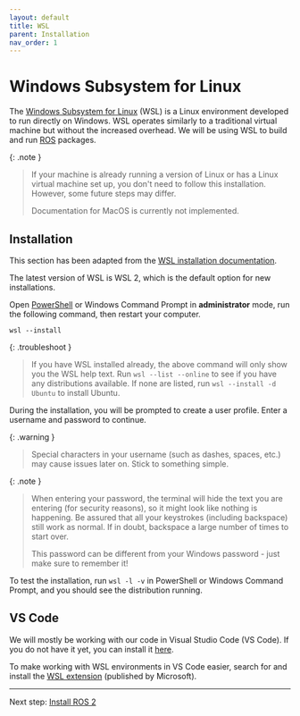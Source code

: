 ```yaml
---
layout: default
title: WSL
parent: Installation
nav_order: 1
---
```


# Windows Subsystem for Linux

The [Windows Subsystem for Linux] (WSL) is a Linux environment developed to run directly on Windows. WSL operates similarly to a traditional virtual machine but without the increased overhead. We will be using WSL to build and run [ROS] packages.

{: .note }
> If your machine is already running a version of Linux or has a Linux virtual machine set up, you don't need to follow this installation. However, some future steps may differ.
>
> Documentation for MacOS is currently not implemented.

## Installation

This section has been adapted from the [WSL installation documentation].

The latest version of WSL is WSL 2, which is the default option for new installations.

Open [PowerShell] or Windows Command Prompt in **administrator** mode, run the following command, then restart your computer.

```shell
wsl --install
```

{: .troubleshoot }
> If you have WSL installed already, the above command will only show you the WSL help text. Run `wsl --list --online` to see if you have any distributions available. If none are listed, run `wsl --install -d Ubuntu` to install Ubuntu.

During the installation, you will be prompted to create a user profile. Enter a username and password to continue.

{: .warning }
> Special characters in your username (such as dashes, spaces, etc.) may cause issues later on. Stick to something simple.

{: .note }
> When entering your password, the terminal will hide the text you are entering (for security reasons), so it might look like nothing is happening. Be assured that all your keystrokes (including backspace) still work as normal. If in doubt, backspace a large number of times to start over.
>
> This password can be different from your Windows password - just make sure to remember it!

To test the installation, run `wsl -l -v` in PowerShell or Windows Command Prompt, and you should see the distribution running.

## VS Code

We will mostly be working with our code in Visual Studio Code (VS Code). If you do not have it yet, you can install it [here](https://code.visualstudio.com/).

To make working with WSL environments in VS Code easier, search for and install the [WSL extension] (published by Microsoft).

----

Next step: [Install ROS 2](ros2.html)


[Windows Subsystem for Linux]: https://learn.microsoft.com/en-us/windows/wsl/
[ROS]: ros2.html
[WSL installation documentation]: https://learn.microsoft.com/en-us/windows/wsl/install
[PowerShell]: https://learn.microsoft.com/en-us/powershell/scripting/install/installing-powershell-on-windows
[WSL extension]: https://marketplace.visualstudio.com/items?itemName=ms-vscode-remote.remote-wsl
